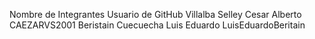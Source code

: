 Nombre de Integrantes              Usuario de GitHub
Villalba Selley Cesar Alberto      CAEZARVS2001
Beristain Cuecuecha Luis Eduardo   LuisEduardoBeritain
